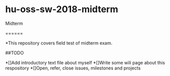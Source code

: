 # hu-oss-sw-2018-midterm
Midterm

======

*This repository covers field test of midterm exam.


##TODO

*[]Add introductory text file about myself
*[]Write some wili page about this respository
*[]Open, refer, close issues, milestones and projects
